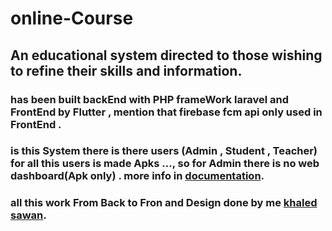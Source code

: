 # online-Course
## An educational system directed to those wishing to refine their skills and information.
### has been built backEnd with PHP frameWork laravel and FrontEnd by Flutter , mention that firebase fcm api only used in FrontEnd .
### is this System there is there users (Admin , Student , Teacher) for all this users is made Apks ..., so for Admin there is no web dashboard(Apk only) . more info in [documentation](https://github.com/khaledsawan/Online-Courses/tree/main/documentation).
### all this work From Back to Fron and Design done by me [khaled sawan](mailto:khaled963sawan@gmail.com).
